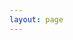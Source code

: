 ```yaml
---
layout: page
---
```


<script setup>
import { reactive } from 'vue'

</script>
<style>

.login-main {
    display: flex;
    justify-content: center;
    align-items: center;
    height: 100vh;
    width: 100vw;
}
</style>
<main class="login-main">

</main>
